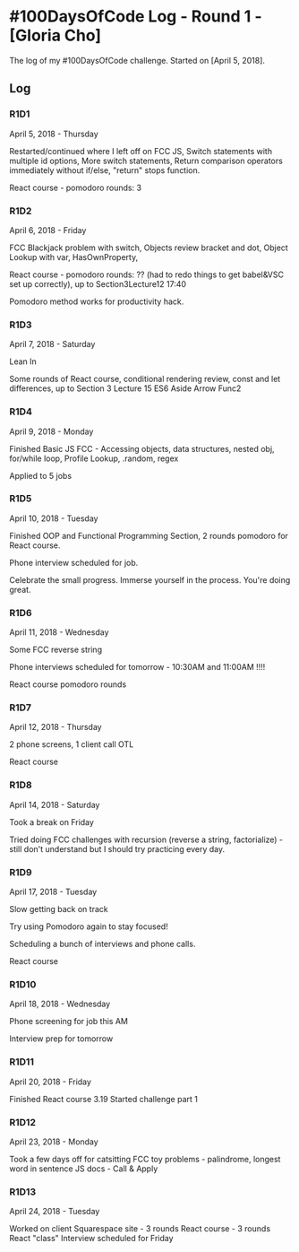 # #100DaysOfCode Log - Round 1 - [Gloria Cho]

The log of my #100DaysOfCode challenge. Started on [April 5, 2018].

## Log

<!-- ### R1D1
Started a Weather App. Worked on the draft layout of the app, struggled with OpenWeather API http://www.example.com -->

### R1D1

April 5, 2018 - Thursday

Restarted/continued where I left off on FCC JS,
Switch statements with multiple id options,
More switch statements,
Return comparison operators immediately without if/else,
"return" stops function.

React course - pomodoro rounds: 3

### R1D2

April 6, 2018 - Friday

FCC Blackjack problem with switch,
Objects review bracket and dot,
Object Lookup with var, HasOwnProperty,

React course - pomodoro rounds: ?? (had to redo things to get babel&VSC set up correctly), up to Section3Lecture12 17:40

Pomodoro method works for productivity hack. 

### R1D3

April 7, 2018 - Saturday

Lean In

Some rounds of React course, conditional rendering review, const and let differences, up to Section 3 Lecture 15 ES6 Aside Arrow Func2

### R1D4

April 9, 2018 - Monday

Finished Basic JS FCC - Accessing objects, data structures, nested obj, for/while loop, Profile Lookup, .random, regex

Applied to 5 jobs

### R1D5 
April 10, 2018 - Tuesday

Finished OOP and Functional Programming Section, 2 rounds pomodoro for React course. 

Phone interview scheduled for job.

Celebrate the small progress. Immerse yourself in the process. You're doing great.

### R1D6
April 11, 2018 - Wednesday

Some FCC reverse string

Phone interviews scheduled for tomorrow - 10:30AM and 11:00AM !!!!

React course pomodoro rounds

### R1D7
April 12, 2018 - Thursday

2 phone screens, 1 client call OTL

React course

### R1D8
April 14, 2018 - Saturday

Took a break on Friday

Tried doing FCC challenges with recursion (reverse a string, factorialize) - still don't understand but I should try practicing every day.


### R1D9 
April 17, 2018 - Tuesday

Slow getting back on track

Try using Pomodoro again to stay focused!

Scheduling a bunch of interviews and phone calls.

React course

### R1D10
April 18, 2018 - Wednesday

Phone screening for job this AM

Interview prep for tomorrow


### R1D11
April 20, 2018 - Friday

Finished React course 3.19
Started challenge part 1


### R1D12
April 23, 2018 - Monday

Took a few days off for catsitting
FCC toy problems - palindrome, longest word in sentence
JS docs - Call & Apply


### R1D13
April 24, 2018 - Tuesday

Worked on client Squarespace site - 3 rounds
React course - 3 rounds
React "class"
Interview scheduled for Friday